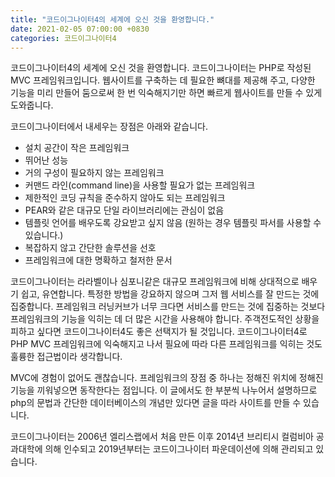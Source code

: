 ```yaml
---
title: "코드이그나이터4의 세계에 오신 것을 환영합니다."
date: 2021-02-05 07:00:00 +0830
categories: 코드이그나이터4
---
```

코드이그나이터4의 세계에 오신 것을 환영합니다.
코드이그나이터는 PHP로 작성된 MVC 프레임워크입니다. 웹사이트를 구축하는 데 필요한 뼈대를 제공해 주고, 다양한 기능을 미리 만들어 둠으로써 한 번 익숙해지기만 하면 빠르게 웹사이트를 만들 수 있게 도와줍니다.

코드이그나이터에서 내세우는 장점은 아래와 같습니다.

* 설치 공간이 작은 프레임워크
* 뛰어난 성능
* 거의 구성이 필요하지 않는 프레임워크
* 커맨드 라인(command line)을 사용할 필요가 없는 프레임워크
* 제한적인 코딩 규칙을 준수하지 않아도 되는 프레임워크
* PEAR와 같은 대규모 단일 라이브러리에는 관심이 없음
* 템플릿 언어를 배우도록 강요받고 싶지 않음 (원하는 경우 템플릿 파서를 사용할 수 있습니다.)
* 복잡하지 않고 간단한 솔루션을 선호
* 프레임워크에 대한 명확하고 철저한 문서

코드이그나이터는 라라벨이나 심포니같은 대규모 프레임워크에 비해 상대적으로 배우기 쉽고, 유연합니다. 특정한 방법을 강요하지 않으며 그저 웹 서비스를 잘 만드는 것에 집중합니다.
프레임워크 러닝커브가 너무 크다면 서비스를 만드는 것에 집중하는 것보다 프레임워크의 기능을 익히는 데 더 많은 시간을 사용해야 합니다. 주객전도적인 상황을 피하고 싶다면 코드이그나이터4도 좋은 선택지가 될 것입니다.
코드이그나이터4로 PHP MVC 프레임워크에 익숙해지고 나서 필요에 따라 다른 프레임워크를 익히는 것도 훌륭한 접근법이라 생각합니다.

MVC에 경험이 없어도 괜찮습니다. 프레임워크의 장점 중 하나는 정해진 위치에 정해진 기능을 끼워넣으면 동작한다는 점입니다. 이 글에서도 한 부분씩 나누어서 설명하므로 php의 문법과 간단한 데이터베이스의 개념만 있다면 글을 따라 사이트를 만들 수 있습니다.

코드이그나이터는 2006년 엘리스랩에서 처음 만든 이후 2014년 브리티시 컬럼비아 공과대학에 의해 인수되고 2019년부터는 코드이그나이터 파운데이션에 의해 관리되고 있습니다.
